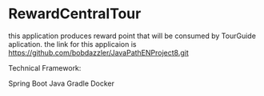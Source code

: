 # RewardCentralTour
this application produces reward point that will be consumed by TourGuide aplication. 
the link for this applicaion is https://github.com/bobdazzler/JavaPathENProject8.git


Technical
Framework:

Spring Boot
Java
Gradle
Docker
